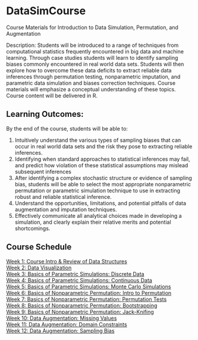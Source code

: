 # DataSimCourse
Course Materials for Introduction to Data Simulation, Permutation, and Augmentation

Description: Students will be introduced to a range of techniques from computational statistics frequently encountered in big data and machine learning. Through case studies students will learn to identify sampling biases commonly encountered in real world data sets. Students will then explore how to overcome these data deficits to extract reliable data inferences through permutation testing, nonparametric imputation, and parametric data simulation and biases correction techniques. Course materials will emphasize a conceptual understanding of these topics. Course content will be delivered in R.

## Learning Outcomes:
By the end of the course, students will be able to:

1.	Intuitively understand the various types of sampling biases that can occur in real world data sets and the risk they pose to extracting reliable inferences.
2.	Identifying when standard approaches to statistical inferences may fail, and predict how violation of these statistical assumptions may mislead subsequent inferences
3.	After identifying a complex stochastic structure or evidence of sampling bias, students will be able to select the most appropriate nonparametric permutation or parametric simulation technique to use in extracting robust and reliable statistical inference. 
4.	Understand the opportunities, limitations, and potential pitfalls of data augmentation and imputation techniques.
5.	Effectively communicate all analytical choices made in developing a simulation, and clearly explain their relative merits and potential shortcomings.

## Course Schedule 

[Week 1: Course Intro & Review of Data Structures](https://cgmcvey.github.io/DataSimCourse/Lecture1_CodeReview.html) \
[Week 2: Data Visualization](https://cgmcvey.github.io/DataSimCourse/Lecture2_DataViz.html) \
[Week 3: Basics of Parametric Simulations: Discrete Data](https://cgmcvey.github.io/DataSimCourse/Lecture3_DiscreteParametricSim.html) \
[Week 4: Basics of Parametric Simulations: Continuous Data](https://cgmcvey.github.io/DataSimCourse/Lecture4_ContinuousDistRmd.html) \
[Week 5: Basics of Parametric Simulations: Monte Carlo Simulations](https://cgmcvey.github.io/DataSimCourse/Lecture5_MonteCarlo-Simulation.html) \
[Week 6: Basics of Nonparametric Permutation: Intro to Permutation](https://cgmcvey.github.io/DataSimCourse/Lecture6_Permutation-MissingValues.html) \
[Week 7: Basics of Nonparametric Permutation: Permutation Tests](https://cgmcvey.github.io/DataSimCourse/Lecture7_MorePermutations.html) \
[Week 8: Basics of Nonparametric Permutation: Bootstrapping](https://cgmcvey.github.io/DataSimCourse/Lecture8_Bootstrapping.html) \
[Week 9: Basics of Nonparametric Permutation: Jack-Knifing](https://cgmcvey.github.io/DataSimCourse/Lecture9_Jacknifing.html) \
[Week 10: Data Augmentation: Missing Values](https://cgmcvey.github.io/DataSimCourse/Lecture10_Missing-Values.html) \
[Week 11: Data Augmentation: Domain Constraints](https://cgmcvey.github.io/DataSimCourse/Lecture11_DomainConstraints.html) \
[Week 12: Data Augmentation: Sampling Bias](https://cgmcvey.github.io/DataSimCourse/Lecture12_SamplingBias.html) 
